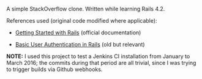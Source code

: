 A simple StackOverflow clone. Written while learning Rails 4.2.

References used (original code modified where applicable):

- [Getting Started with Rails](http://guides.rubyonrails.org/v4.2.0/getting_started.html) (official documentation)

- [Basic User Authentication in Rails](http://www.aidanf.net/posts/rails-authentication-tutorial) (old but relevant)

**NOTE:** I used this project to test a Jenkins CI installation from January to March 2016; the commits during that period are all trivial, since I was trying to trigger builds via Github webhooks.
